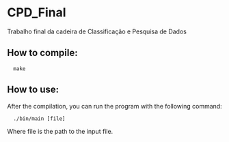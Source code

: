 # CPD_Final
Trabalho final da cadeira de Classificação e Pesquisa de Dados

## How to compile:
```
  make
```
## How to use:
 After the compilation, you can run the program with the following command:
```
  ./bin/main [file]
```
Where file is the path to the input file.

